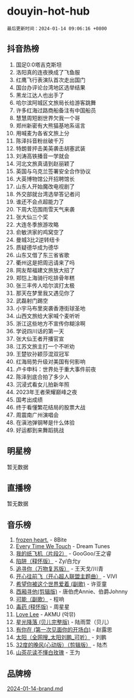 # douyin-hot-hub

`最后更新时间：2024-01-14 09:06:16 +0800`

## 抖音热榜

1. 国足0:0塔吉克斯坦
1. 洛阳真的连夜换成了飞鱼服
1. 红鹰飞行表演队首次走出国门
1. 国台办评论台湾地区选举结果
1. 黑龙江达人也出手了
1. 哈尔滨阿城区文旅局长给游客跳舞
1. 许多红海过路商船备注有中国船员
1. 慧慧周短剧世界欠我一个哥
1. 郑州新密有大熊猫基地系谣言
1. 用喊麦为各省文旅上分
1. 陈泽抖音粉丝破千万
1. 特朗普抨击美英袭击胡塞武装
1. 刘涛高铁播音一学就会
1. 河北文旅真请到赵丽颖了
1. 英国与乌克兰签署安全合作协议
1. 大英博物馆公开招聘馆长
1. 山东人开始魔改电视剧了
1. 外交部就台湾选举答记者问
1. 谁还不会点超能力了
1. 下周大范围雨雪天气来袭
1. 张大仙三个奖
1. 大连冬季旅游攻略
1. 俞敏洪家的鸡窝空了
1. 曼城3比2逆转纽卡
1. 质疑德华成为德华
1. 山东又借了东三省省歌
1. 衢州这是把周迅请来了吗
1. 网友帮福建文旅放大招了
1. 郑恺上海骑行吃排骨年糕
1. 张三丰传人哈尔滨打太极
1. 那天在梦里我又遇见你了
1. 武磊射门踢空
1. 小宇马布里突袭香港街球圣地
1. 山西文旅给大家喊个麦听听
1. 浙江这些地方不宣传你糊涂啊
1. 学说四川话的第一天
1. 张大仙王者开播官宣
1. 江苏文旅主打一个不听劝
1. 王楚钦孙颖莎混双冠军
1. 红海局势升级对美国有何影响
1. 卢卡申科：世界处于重大事件前夜
1. 陈泽到底合拍了多少人
1. 沉浸式看女儿拍新年照
1. 2023年王者荣耀巅峰之夜
1. 国考出成绩
1. 终于看懂繁花结局的股票大战
1. 周震南广州演唱会
1. 在滇池弹钢琴是什么体验
1. 好运都到来舞蹈挑战

## 明星榜

暂无数据

## 直播榜

暂无数据

## 音乐榜

1. [frozen heart.](https://sf3-cdn-tos.douyinstatic.com/obj/tos-cn-ve-2774/oIIWJfyjIACZA9zQMtnJ6hQQhFC4vhCupoRBsO) - 8Bite
1. [Every Time We Touch](https://sf86-cdn-tos.douyinstatic.com/obj/tos-cn-ve-2774/ogN6lUKQeBBfEVhIOMikG1CcJjugxk1tztZyhP) - Dream Tunes
1. [我的纸飞机（片段2）](https://sf6-cdn-tos.douyinstatic.com/obj/tos-cn-ve-2774/oM2ZrKcg2CD5AeRB2gkeXOFB1IxAGJdZPazYHf) - GooGoo/王之睿
1. [陷阱（释怀版）](https://sf86-cdn-tos.douyinstatic.com/obj/tos-cn-ve-2774/oE8C21LeZrzKLDFfQYgMzx4GAIHageG5IzayY7) - Zy/白允y
1. [追寻你（万物复苏版）](https://sf86-cdn-tos.douyinstatic.com/obj/tos-cn-ve-2774/oYeAZJsbjIDit9APmBg8u6uDUQnHmoCf3gbo74) - 王天戈/川青
1. [开心往前飞（开心超人联盟主题曲）](https://sf86-cdn-tos.douyinstatic.com/obj/tos-cn-ve-2774/9d8fb7c82cf1421fb93a9fe925275e0a) - VIVI
1. [希望你被这个世界爱着 (副歌)](https://sf3-cdn-tos.douyinstatic.com/obj/tos-cn-ve-2774/oUHCmWQfZlE3QQBKBeD8rCFLpJzPgCpImhsxMt) - 许亚童
1. [西厢寻他(剪辑版)](https://sf86-cdn-tos.douyinstatic.com/obj/tos-cn-ve-2774/oUsAVfAQKlRNxEv5qxvIB8o5qmIWUcXbzJKJhw) - 唐伯虎Annie、伯爵Johnny
1. [可能（副歌）](https://sf3-cdn-tos.douyinstatic.com/obj/tos-cn-ve-2774/cde1731888894259b333569393c2fb51) - 程响
1. [毒药 (释怀版)](https://sf3-cdn-tos.douyinstatic.com/obj/tos-cn-ve-2774/oYILMEAzspdZBIzy4frJNB8ZHPHWAhiwowd4Ad) - 周星星
1. [Love Lee](https://sf86-cdn-tos.douyinstatic.com/obj/tos-cn-ve-2774/o05GbkJGbCBTdDnMtB0fwOYgkeZp23vrWQDQBS) - AKMU (악뮤)
1. [星光降落 (贝儿完整版)](https://sf86-cdn-tos.douyinstatic.com/obj/tos-cn-ve-2774/okwB9hAwyAtsFFkFBzAX1hOOfQuIoMNs0W2Mwr) - 陆雨萱（贝儿）
1. [有你在 (第一次见面你的开场白)](https://sf86-cdn-tos.douyinstatic.com/obj/tos-cn-ve-2774/oAthrQ3ClJBfI57uBoFEgNDYtNCZ0TSYQQfxQ0) - 赵露思
1. [太阳（全网搜_太阳刘鹏_可听）](https://sf6-cdn-tos.douyinstatic.com/obj/tos-cn-ve-2774/ogWbyIQnlBFImVbeDocRdCIYtBHlbJXgfZMvgz) - 刘鹏
1. [32度的晚风(心动版）（剪辑版）](https://sf86-cdn-tos.douyinstatic.com/obj/tos-cn-ve-2774/owNyabsyWdzUulxhoJfK8IBXgp0UMQAHpvGh2B) - 陆杰
1. [山茶花读不懂白玫瑰](https://sf3-cdn-tos.douyinstatic.com/obj/tos-cn-ve-2774/osfn8B7DktrRHEPJgPCfDbw7QDQEkwC16BxZg9) - 王为

## 品牌榜

[2024-01-14-brand.md](2024-01-14-brand.md)
